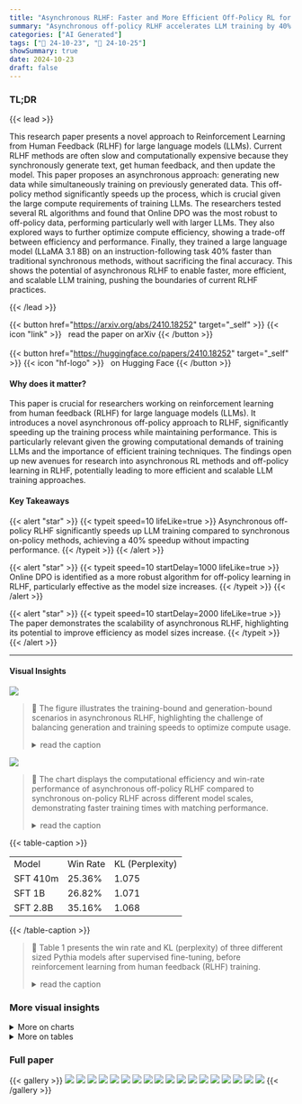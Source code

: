 ```yaml
---
title: "Asynchronous RLHF: Faster and More Efficient Off-Policy RL for Language Models"
summary: "Asynchronous off-policy RLHF accelerates LLM training by 40% without sacrificing performance, achieving compute-optimal scaling by decoupling generation and learning phases."
categories: ["AI Generated"]
tags: ["🔖 24-10-23", "🤗 24-10-25"]
showSummary: true
date: 2024-10-23
draft: false
---
```


### TL;DR


{{< lead >}}

This research paper presents a novel approach to Reinforcement Learning from Human Feedback (RLHF) for large language models (LLMs).  Current RLHF methods are often slow and computationally expensive because they synchronously generate text, get human feedback, and then update the model. This paper proposes an asynchronous approach: generating new data while simultaneously training on previously generated data.  This off-policy method significantly speeds up the process, which is crucial given the large compute requirements of training LLMs.  The researchers tested several RL algorithms and found that Online DPO was the most robust to off-policy data, performing particularly well with larger LLMs.  They also explored ways to further optimize compute efficiency, showing a trade-off between efficiency and performance.  Finally, they trained a large language model (LLaMA 3.1 8B) on an instruction-following task 40% faster than traditional synchronous methods, without sacrificing the final accuracy.  This shows the potential of asynchronous RLHF to enable faster, more efficient, and scalable LLM training, pushing the boundaries of current RLHF practices.

{{< /lead >}}


{{< button href="https://arxiv.org/abs/2410.18252" target="_self" >}}
{{< icon "link" >}} &nbsp; read the paper on arXiv
{{< /button >}}
<br><br>
{{< button href="https://huggingface.co/papers/2410.18252" target="_self" >}}
{{< icon "hf-logo" >}} &nbsp; on Hugging Face
{{< /button >}}

#### Why does it matter?
This paper is crucial for researchers working on reinforcement learning from human feedback (RLHF) for large language models (LLMs). It introduces a novel asynchronous off-policy approach to RLHF, significantly speeding up the training process while maintaining performance. This is particularly relevant given the growing computational demands of training LLMs and the importance of efficient training techniques. The findings open up new avenues for research into asynchronous RL methods and off-policy learning in RLHF, potentially leading to more efficient and scalable LLM training approaches.
#### Key Takeaways

{{< alert "star" >}}
{{< typeit speed=10 lifeLike=true >}} Asynchronous off-policy RLHF significantly speeds up LLM training compared to synchronous on-policy methods, achieving a 40% speedup without impacting performance. {{< /typeit >}}
{{< /alert >}}

{{< alert "star" >}}
{{< typeit speed=10 startDelay=1000 lifeLike=true >}} Online DPO is identified as a more robust algorithm for off-policy learning in RLHF, particularly effective as the model size increases. {{< /typeit >}}
{{< /alert >}}

{{< alert "star" >}}
{{< typeit speed=10 startDelay=2000 lifeLike=true >}} The paper demonstrates the scalability of asynchronous RLHF, highlighting its potential to improve efficiency as model sizes increase. {{< /typeit >}}
{{< /alert >}}

------
#### Visual Insights



![](figures/figures_7_0.png)

> 🔼 The figure illustrates the training-bound and generation-bound scenarios in asynchronous RLHF, highlighting the challenge of balancing generation and training speeds to optimize compute usage.
> <details>
> <summary>read the caption</summary>
> Figure 6: Asynchronous RLHF can be training-bound (left) or generation-bound (right). In practice, generation and training speeds differ so a challenge of asynchronous learning is how best to balance usage and leverage idle compute time to further improve training.
> </details>





![](charts/charts_2_0.png)

> 🔼 The chart displays the computational efficiency and win-rate performance of asynchronous off-policy RLHF compared to synchronous on-policy RLHF across different model scales, demonstrating faster training times with matching performance.
> <details>
> <summary>read the caption</summary>
> Figure 1: Asynchronous off-policy RLHF is more computationally efficient, and matches the win-rate of synchronous on-policy RLHF on TLDR across model scales. On 4×A100 GPUs, it results in training a 2.8B Pythia model 25% faster and improvements in speed increase with scale.
> </details>





{{< table-caption >}}
<table id='3' style='font-size:16px'><tr><td>Model</td><td>Win Rate</td><td>KL (Perplexity)</td></tr><tr><td>SFT 410m</td><td>25.36%</td><td>1.075</td></tr><tr><td>SFT 1B</td><td>26.82%</td><td>1.071</td></tr><tr><td>SFT 2.8B</td><td>35.16%</td><td>1.068</td></tr></table>{{< /table-caption >}}

> 🔼 Table 1 presents the win rate and KL (perplexity) of three different sized Pythia models after supervised fine-tuning, before reinforcement learning from human feedback (RLHF) training.
> <details>
> <summary>read the caption</summary>
> Table 1: The win-rate and perplexity of models after supervised finetuning, before RLHF training
> </details>



### More visual insights



<details>
<summary>More on charts
</summary>


![](charts/charts_3_0.png "🔼 Figure 1: Asynchronous off-policy RLHF is more computationally efficient, and matches the win-rate of synchronous on-policy RLHF on TLDR across model scales. On 4×A100 GPUs, it results in training a 2.8B Pythia model 25% faster and improvements in speed increase with scale.")

> 🔼 The chart shows that asynchronous off-policy RLHF is more computationally efficient than synchronous on-policy RLHF while achieving the same performance across different model scales.
> <details>
> <summary>read the caption</summary>
> Figure 1: Asynchronous off-policy RLHF is more computationally efficient, and matches the win-rate of synchronous on-policy RLHF on TLDR across model scales. On 4×A100 GPUs, it results in training a 2.8B Pythia model 25% faster and improvements in speed increase with scale.
> </details>


![](charts/charts_5_0.png "🔼 Figure 3: Trade-off between Win-Rate and KL in Off-Policy PPO. PPO performance decreases as learning becomes more off-policy. Win-rate is highest when learning is fully on-policy (generate then train on N = 1 mini-batches). As we increase N, our model must take more steps on data generated by the same old policy. This increases off-policyness and reduces win-rate. Left: Gold win-rate over training Middle: KL (perplexity) over training, higher is further from initial model Right: Gold win-rate vs KL")

> 🔼 The chart displays the trade-off between win-rate and KL divergence in off-policy PPO, showing decreasing performance with increasing off-policyness.
> <details>
> <summary>read the caption</summary>
> Figure 3: Trade-off between Win-Rate and KL in Off-Policy PPO. PPO performance decreases as learning becomes more off-policy. Win-rate is highest when learning is fully on-policy (generate then train on N = 1 mini-batches). As we increase N, our model must take more steps on data generated by the same old policy. This increases off-policyness and reduces win-rate. Left: Gold win-rate over training Middle: KL (perplexity) over training, higher is further from initial model Right: Gold win-rate vs KL
> </details>


![](charts/charts_5_1.png "🔼 Figure 4: Robustness of RLHF Losses to Off-Policyness. Online DPO is more robust to off-policyness than PPO, RLOO (Left) or Best-of-2 SFT (Right). Performance is shown across levels of off-policyness as mediated by number of mini-batches N∈ {1,2,4,8,16}. With higher N increasing off-policyness, Online DPO retains much more performance than other methods, as evidenced by off-policy points still being clustered close to optimal performance.")

> 🔼 The chart compares the robustness of different RLHF loss functions (Online DPO, PPO, RLOO, Best-of-2) to varying degrees of off-policyness, showing Online DPO's superior performance.
> <details>
> <summary>read the caption</summary>
> Figure 4: Robustness of RLHF Losses to Off-Policyness. Online DPO is more robust to off-policyness than PPO, RLOO (Left) or Best-of-2 SFT (Right). Performance is shown across levels of off-policyness as mediated by number of mini-batches N∈ {1,2,4,8,16}. With higher N increasing off-policyness, Online DPO retains much more performance than other methods, as evidenced by off-policy points still being clustered close to optimal performance.
> </details>


![](charts/charts_6_0.png "🔼 Figure 5: Scaling Model Size with Off-Policy RLHF. Plotting the final win-rate vs KL for N = 1 → 64 mini-batches, covering a spectrum of on-policy to off-policy RL. Scaling policy size (left) improves off-policy robustness as seen by tighter clustering of points. But scaling reward model size (right) does not, even though it reduces overoptimization, achieving reward with smaller KL.")

> 🔼 The chart shows the effect of scaling policy and reward model sizes on the robustness of off-policy reinforcement learning from human feedback (RLHF) in terms of win rate and KL divergence.
> <details>
> <summary>read the caption</summary>
> Figure 5: Scaling Model Size with Off-Policy RLHF. Plotting the final win-rate vs KL for N = 1 → 64 mini-batches, covering a spectrum of on-policy to off-policy RL. Scaling policy size (left) improves off-policy robustness as seen by tighter clustering of points. But scaling reward model size (right) does not, even though it reduces overoptimization, achieving reward with smaller KL.
> </details>


![](charts/charts_7_0.png "🔼 Figure 7: Optimizing Generation-Bound RLHF. We can leverage extra training GPU cycles to do multiple updates on the same generated mini-batch ('ppo epochs'). Left: At 410m and 1B scales, more updates per batch increases the win-rate achieved at any given episode, making training more data efficient. Right: Across scales, more updates change the pareto frontier and cause models to achieve the same win-rate at a higher KL.")

> 🔼 The chart shows the impact of multiple updates per batch on the win-rate and KL (perplexity) in generation-bound asynchronous RLHF across different model scales.
> <details>
> <summary>read the caption</summary>
> Figure 7: Optimizing Generation-Bound RLHF. We can leverage extra training GPU cycles to do multiple updates on the same generated mini-batch ('ppo epochs'). Left: At 410m and 1B scales, more updates per batch increases the win-rate achieved at any given episode, making training more data efficient. Right: Across scales, more updates change the pareto frontier and cause models to achieve the same win-rate at a higher KL.
> </details>


![](charts/charts_8_0.png "🔼 Figure 8: Optimizing Training-Bound RLHF. We can leverage extra generation GPU cycles to sample K completions per prompt instead of 2. Left: Sampling K = 4 improves the gradient such that we can train for half the number of steps and, across scales, achieve the same final win-rate at a fraction of the compute time. Right: The trade-off is that increasing K causes models to drift more in terms of KL in order to achieve the same win-rate.")

> 🔼 The chart shows the trade-off between compute time, win-rate, and KL divergence when optimizing training-bound RLHF by adjusting the number of samples per prompt.
> <details>
> <summary>read the caption</summary>
> Figure 8: Optimizing Training-Bound RLHF. We can leverage extra generation GPU cycles to sample K completions per prompt instead of 2. Left: Sampling K = 4 improves the gradient such that we can train for half the number of steps and, across scales, achieve the same final win-rate at a fraction of the compute time. Right: The trade-off is that increasing K causes models to drift more in terms of KL in order to achieve the same win-rate.
> </details>


![](charts/charts_9_0.png "🔼 Figure 9: Large-Scale Asynchronous RLHF. Comparing synchronous and asynchronous online DPO for training an 8B general-purpose chatbot. Asynchronous learning achieves the same reward model score at a lower KL and 30% faster.")

> 🔼 The chart compares the performance of synchronous and asynchronous online DPO for training a large language model, showing that asynchronous learning achieves the same reward model score with lower KL divergence and 30% faster training time.
> <details>
> <summary>read the caption</summary>
> Figure 9: Large-Scale Asynchronous RLHF. Comparing synchronous and asynchronous online DPO for training an 8B general-purpose chatbot. Asynchronous learning achieves the same reward model score at a lower KL and 30% faster.
> </details>


</details>



<details>
<summary>More on tables
</summary>


{{< table-caption >}}
<table id='6' style='font-size:18px'><tr><td>Hyperparameter</td><td>Value</td></tr><tr><td>Learning Rate</td><td>3 x 10-6</td></tr><tr><td>Learning Rate Schedule</td><td>Linear</td></tr><tr><td>Generation Temperature</td><td>0.7</td></tr><tr><td>Batch Size (effective)</td><td>512</td></tr><tr><td>Max Token Length</td><td>1,024</td></tr><tr><td>Max Prompt Token Length</td><td>512</td></tr><tr><td>Response Length</td><td>128</td></tr><tr><td>Number of PPO Epochs</td><td>1</td></tr><tr><td>Total Episodes</td><td>131,072</td></tr><tr><td>KL penalty coefficient</td><td>0.05</td></tr><tr><td>Penalty Reward Value for Completions Without an EOS Token</td><td>-1.0</td></tr></table>{{< /table-caption >}}
> 🔼 {{ table.description }}
> <details>
> <summary>read the caption</summary>
> {{ table.caption }}
> </details>


> Table 1 presents the win rate and perplexity scores achieved by different sized language models after supervised fine-tuning, but before undergoing reinforcement learning from human feedback.


{{< table-caption >}}
<table id='0' style='font-size:16px'><tr><td>Hyperparameter</td><td>Value</td></tr><tr><td>Model</td><td>Meta-Llama-3.1-8B</td></tr><tr><td>Max Sequence Length</td><td>4,096</td></tr><tr><td>Batch Size (effective)</td><td>128</td></tr><tr><td>Learning Rate</td><td>5.0 x 10-6</td></tr><tr><td>Learning Rate Schedule</td><td>Linear</td></tr><tr><td>Learning Rate Warmup Ratio</td><td>0.03</td></tr><tr><td>Learning Rate Weight Decay</td><td>0.0</td></tr><tr><td>Number of Epochs</td><td>2</td></tr></table>{{< /table-caption >}}
> 🔼 {{ table.description }}
> <details>
> <summary>read the caption</summary>
> {{ table.caption }}
> </details>


> Table 1 presents the win rate and perplexity scores achieved by three different sized language models after undergoing supervised fine-tuning, prior to reinforcement learning from human feedback (RLHF).


{{< table-caption >}}
<table id='3' style='font-size:16px'><tr><td>Hyperparameter</td><td>Value</td></tr><tr><td>Model</td><td>The Trained No Robot SFT Checkpoint</td></tr><tr><td>Learning Rate</td><td>3 x 10-6</td></tr><tr><td>Learning Rate Schedule</td><td>Linear</td></tr><tr><td>Batch Size (effective)</td><td>256</td></tr><tr><td>Max Sequence Length</td><td>1,024</td></tr><tr><td>Number of Epochs</td><td>1</td></tr></table>{{< /table-caption >}}
> 🔼 {{ table.description }}
> <details>
> <summary>read the caption</summary>
> {{ table.caption }}
> </details>


> The table presents the win rate and perplexity scores achieved by three different sized models (410m, 1B, and 2.8B) after supervised fine-tuning, before reinforcement learning from human feedback (RLHF) is applied.


{{< table-caption >}}
<table id='6' style='font-size:16px'><tr><td>Hyperparameter</td><td>Value</td></tr><tr><td>Model</td><td>The Trained No Robot SFT Checkpoint</td></tr><tr><td>Reward Model</td><td>The Trained RM Checkpoint</td></tr><tr><td>Learning Rate</td><td>8 x 10-7</td></tr><tr><td>Learning Rate Schedule</td><td>Linear</td></tr><tr><td>Generation Temperature</td><td>0.7</td></tr><tr><td>Batch Size (effective)</td><td>256</td></tr><tr><td>Max Token Length</td><td>1,024</td></tr><tr><td>Max Prompt Token Length</td><td>512</td></tr><tr><td>Number of Epochs</td><td>1</td></tr><tr><td>Total Episodes</td><td>100,000</td></tr><tr><td>Beta (DPO coefficient)</td><td>0.03</td></tr><tr><td>Response Length</td><td>1,024</td></tr><tr><td>Penalty Reward Value for Completions</td><td></td></tr><tr><td>Without an EOS Token</td><td>-10.0</td></tr></table>{{< /table-caption >}}
> 🔼 {{ table.description }}
> <details>
> <summary>read the caption</summary>
> {{ table.caption }}
> </details>


> Table 6 presents the win rate and average response sequence length achieved by different models on the No Robots dataset, comparing the SFT model, synchronous online DPO, asynchronous online DPO, and human performance.


{{< table-caption >}}
<table id='1' style='font-size:18px'><tr><td>Model</td><td>Win Rate</td><td>Average Response Sequence Length</td></tr><tr><td>SFT</td><td>31.80%</td><td>198.40</td></tr><tr><td>Async Online DPO</td><td>57.20%</td><td>290.55</td></tr><tr><td>Sync Online DPO</td><td>57.20%</td><td>286.21</td></tr><tr><td>Human</td><td>N/A</td><td>179.726</td></tr></table>{{< /table-caption >}}
> 🔼 {{ table.description }}
> <details>
> <summary>read the caption</summary>
> {{ table.caption }}
> </details>


> Table 6 presents the win rate and average response sequence length for the SFT model, asynchronous online DPO, synchronous online DPO and human-written responses on the test split of the No Robots dataset.


</details>


### Full paper

{{< gallery >}}
<img src="paper_images/1.png" class="grid-w50 md:grid-w33 xl:grid-w25" />
<img src="paper_images/2.png" class="grid-w50 md:grid-w33 xl:grid-w25" />
<img src="paper_images/3.png" class="grid-w50 md:grid-w33 xl:grid-w25" />
<img src="paper_images/4.png" class="grid-w50 md:grid-w33 xl:grid-w25" />
<img src="paper_images/5.png" class="grid-w50 md:grid-w33 xl:grid-w25" />
<img src="paper_images/6.png" class="grid-w50 md:grid-w33 xl:grid-w25" />
<img src="paper_images/7.png" class="grid-w50 md:grid-w33 xl:grid-w25" />
<img src="paper_images/8.png" class="grid-w50 md:grid-w33 xl:grid-w25" />
<img src="paper_images/9.png" class="grid-w50 md:grid-w33 xl:grid-w25" />
<img src="paper_images/10.png" class="grid-w50 md:grid-w33 xl:grid-w25" />
<img src="paper_images/11.png" class="grid-w50 md:grid-w33 xl:grid-w25" />
<img src="paper_images/12.png" class="grid-w50 md:grid-w33 xl:grid-w25" />
<img src="paper_images/13.png" class="grid-w50 md:grid-w33 xl:grid-w25" />
<img src="paper_images/14.png" class="grid-w50 md:grid-w33 xl:grid-w25" />
<img src="paper_images/15.png" class="grid-w50 md:grid-w33 xl:grid-w25" />
<img src="paper_images/16.png" class="grid-w50 md:grid-w33 xl:grid-w25" />
<img src="paper_images/17.png" class="grid-w50 md:grid-w33 xl:grid-w25" />
<img src="paper_images/18.png" class="grid-w50 md:grid-w33 xl:grid-w25" />
{{< /gallery >}}